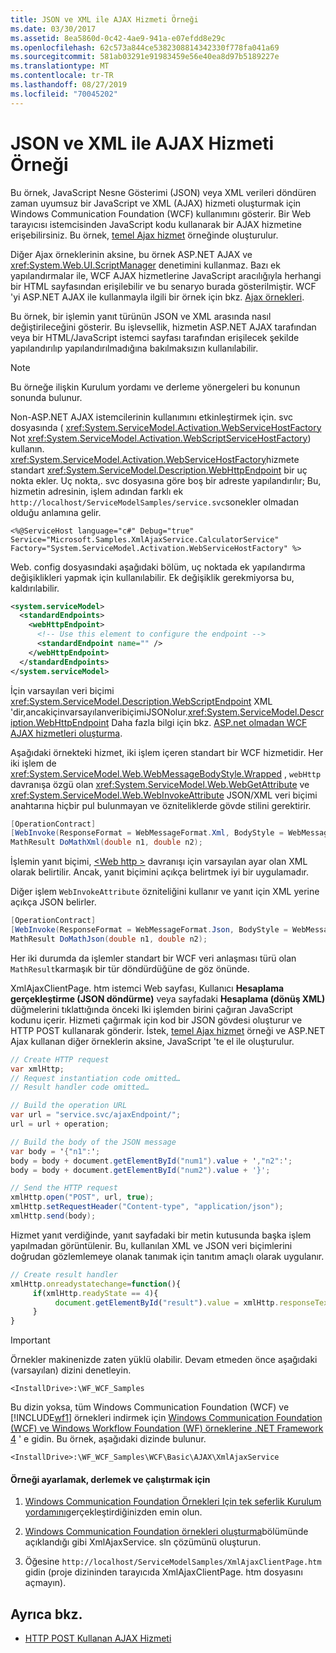 ```yaml
---
title: JSON ve XML ile AJAX Hizmeti Örneği
ms.date: 03/30/2017
ms.assetid: 8ea5860d-0c42-4ae9-941a-e07efdd8e29c
ms.openlocfilehash: 62c573a844ce5382308814342330f778fa041a69
ms.sourcegitcommit: 581ab03291e91983459e56e40ea8d97b5189227e
ms.translationtype: MT
ms.contentlocale: tr-TR
ms.lasthandoff: 08/27/2019
ms.locfileid: "70045202"
---
```

# <a name="ajax-service-with-json-and-xml-sample"></a>JSON ve XML ile AJAX Hizmeti Örneği

Bu örnek, JavaScript Nesne Gösterimi (JSON) veya XML verileri döndüren zaman uyumsuz bir JavaScript ve XML (AJAX) hizmeti oluşturmak için Windows Communication Foundation (WCF) kullanımını gösterir. Bir Web tarayıcısı istemcisinden JavaScript kodu kullanarak bir AJAX hizmetine erişebilirsiniz. Bu örnek, [temel Ajax hizmet](../../../../docs/framework/wcf/samples/basic-ajax-service.md) örneğinde oluşturulur.

Diğer Ajax örneklerinin aksine, bu örnek ASP.NET AJAX ve <xref:System.Web.UI.ScriptManager> denetimini kullanmaz. Bazı ek yapılandırmalar ile, WCF AJAX hizmetlerine JavaScript aracılığıyla herhangi bir HTML sayfasından erişilebilir ve bu senaryo burada gösterilmiştir. WCF 'yi ASP.NET AJAX ile kullanmayla ilgili bir örnek için bkz. [Ajax örnekleri](ajax.md).

Bu örnek, bir işlemin yanıt türünün JSON ve XML arasında nasıl değiştirileceğini gösterir. Bu işlevsellik, hizmetin ASP.NET AJAX tarafından veya bir HTML/JavaScript istemci sayfası tarafından erişilecek şekilde yapılandırılıp yapılandırılmadığına bakılmaksızın kullanılabilir.

> [!NOTE]
> Bu örneğe ilişkin Kurulum yordamı ve derleme yönergeleri bu konunun sonunda bulunur.

Non-ASP.NET AJAX istemcilerinin kullanımını etkinleştirmek için. svc dosyasında ( <xref:System.ServiceModel.Activation.WebServiceHostFactory> Not <xref:System.ServiceModel.Activation.WebScriptServiceHostFactory>) kullanın. <xref:System.ServiceModel.Activation.WebServiceHostFactory>hizmete standart <xref:System.ServiceModel.Description.WebHttpEndpoint> bir uç nokta ekler. Uç nokta,. svc dosyasına göre boş bir adreste yapılandırılır; Bu, hizmetin adresinin, işlem adından farklı ek `http://localhost/ServiceModelSamples/service.svc`sonekler olmadan olduğu anlamına gelir.

```svc
<%@ServiceHost language="c#" Debug="true" Service="Microsoft.Samples.XmlAjaxService.CalculatorService" Factory="System.ServiceModel.Activation.WebServiceHostFactory" %>
```

Web. config dosyasındaki aşağıdaki bölüm, uç noktada ek yapılandırma değişiklikleri yapmak için kullanılabilir. Ek değişiklik gerekmiyorsa bu, kaldırılabilir.

```xml
<system.serviceModel>
  <standardEndpoints>
    <webHttpEndpoint>
      <!-- Use this element to configure the endpoint -->
      <standardEndpoint name="" />
    </webHttpEndpoint>
  </standardEndpoints>
</system.serviceModel>
```

İçin varsayılan veri biçimi <xref:System.ServiceModel.Description.WebScriptEndpoint> XML 'dir,ancakiçinvarsayılanveribiçimiJSONolur.<xref:System.ServiceModel.Description.WebHttpEndpoint> Daha fazla bilgi için bkz. [ASP.net olmadan WCF AJAX hizmetleri oluşturma](../../../../docs/framework/wcf/feature-details/creating-wcf-ajax-services-without-aspnet.md).

Aşağıdaki örnekteki hizmet, iki işlem içeren standart bir WCF hizmetidir. Her iki işlem de <xref:System.ServiceModel.Web.WebMessageBodyStyle.Wrapped> , `webHttp` davranışa özgü olan <xref:System.ServiceModel.Web.WebGetAttribute> ve <xref:System.ServiceModel.Web.WebInvokeAttribute> JSON/XML veri biçimi anahtarına hiçbir pul bulunmayan ve özniteliklerde gövde stilini gerektirir.

```csharp
[OperationContract]
[WebInvoke(ResponseFormat = WebMessageFormat.Xml, BodyStyle = WebMessageBodyStyle.Wrapped)]
MathResult DoMathXml(double n1, double n2);
```

İşlemin yanıt biçimi, [ \<Web http >](../../../../docs/framework/configure-apps/file-schema/wcf/webhttp.md) davranışı için varsayılan ayar olan XML olarak belirtilir. Ancak, yanıt biçimini açıkça belirtmek iyi bir uygulamadır.

Diğer işlem `WebInvokeAttribute` özniteliğini kullanır ve yanıt için XML yerine açıkça JSON belirler.

```csharp
[OperationContract]
[WebInvoke(ResponseFormat = WebMessageFormat.Json, BodyStyle = WebMessageBodyStyle.Wrapped)]
MathResult DoMathJson(double n1, double n2);
```

Her iki durumda da işlemler standart bir WCF veri anlaşması türü olan `MathResult`karmaşık bir tür döndürdüğüne de göz önünde.

XmlAjaxClientPage. htm istemci Web sayfası, Kullanıcı **Hesaplama gerçekleştirme (JSON döndürme)** veya sayfadaki **Hesaplama (dönüş XML)** düğmelerini tıklattığında önceki Iki işlemden birini çağıran JavaScript kodunu içerir. Hizmeti çağırmak için kod bir JSON gövdesi oluşturur ve HTTP POST kullanarak gönderir. İstek, [temel Ajax hizmet](../../../../docs/framework/wcf/samples/basic-ajax-service.md) örneği ve ASP.NET Ajax kullanan diğer örneklerin aksine, JavaScript 'te el ile oluşturulur.

```csharp
// Create HTTP request
var xmlHttp;
// Request instantiation code omitted…
// Result handler code omitted…

// Build the operation URL
var url = "service.svc/ajaxEndpoint/";
url = url + operation;

// Build the body of the JSON message
var body = '{"n1":';
body = body + document.getElementById("num1").value + ',"n2":';
body = body + document.getElementById("num2").value + '}';

// Send the HTTP request
xmlHttp.open("POST", url, true);
xmlHttp.setRequestHeader("Content-type", "application/json");
xmlHttp.send(body);
```

Hizmet yanıt verdiğinde, yanıt sayfadaki bir metin kutusunda başka işlem yapılmadan görüntülenir. Bu, kullanılan XML ve JSON veri biçimlerini doğrudan gözlemlemeye olanak tanımak için tanıtım amaçlı olarak uygulanır.

```javascript
// Create result handler
xmlHttp.onreadystatechange=function(){
     if(xmlHttp.readyState == 4){
          document.getElementById("result").value = xmlHttp.responseText;
     }
}
```

> [!IMPORTANT]
> Örnekler makinenizde zaten yüklü olabilir. Devam etmeden önce aşağıdaki (varsayılan) dizini denetleyin.
>
> `<InstallDrive>:\WF_WCF_Samples`
>
> Bu dizin yoksa, tüm Windows Communication Foundation (WCF) ve [!INCLUDE[wf1](../../../../includes/wf1-md.md)] örnekleri indirmek için [Windows Communication Foundation (WCF) ve Windows Workflow Foundation (WF) örneklerine .NET Framework 4](https://go.microsoft.com/fwlink/?LinkId=150780) ' e gidin. Bu örnek, aşağıdaki dizinde bulunur.
>
> `<InstallDrive>:\WF_WCF_Samples\WCF\Basic\AJAX\XmlAjaxService`

#### <a name="to-set-up-build-and-run-the-sample"></a>Örneği ayarlamak, derlemek ve çalıştırmak için

1. [Windows Communication Foundation Örnekleri Için tek seferlik Kurulum yordamını](../../../../docs/framework/wcf/samples/one-time-setup-procedure-for-the-wcf-samples.md)gerçekleştirdiğinizden emin olun.

2. [Windows Communication Foundation örnekleri oluşturma](../../../../docs/framework/wcf/samples/building-the-samples.md)bölümünde açıklandığı gibi XmlAjaxService. sln çözümünü oluşturun.

3. Öğesine `http://localhost/ServiceModelSamples/XmlAjaxClientPage.htm` gidin (proje dizininden tarayıcıda XmlAjaxClientPage. htm dosyasını açmayın).

## <a name="see-also"></a>Ayrıca bkz.

- [HTTP POST Kullanan AJAX Hizmeti](../../../../docs/framework/wcf/samples/ajax-service-using-http-post.md)

